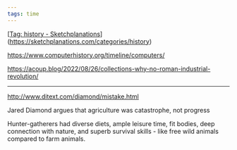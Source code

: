 ```yaml
---
tags: time
---
```


[[Tag: history - Sketchplanations](https://sketchplanations.com/tags/history)](https://sketchplanations.com/categories/history)

<https://www.computerhistory.org/timeline/computers/>

[<https://acoup.blog/2022/08/26/collections-why-no-roman-industrial-revolution/>](https://acoup.blog/2022/08/26/collections-why-no-roman-industrial-revolution/)

---

<http://www.ditext.com/diamond/mistake.html>

Jared Diamond argues that agriculture was catastrophe, not progress

Hunter-gatherers had diverse diets, ample leisure time, fit bodies, deep connection with nature, and superb survival skills - like free wild animals compared to farm animals.
